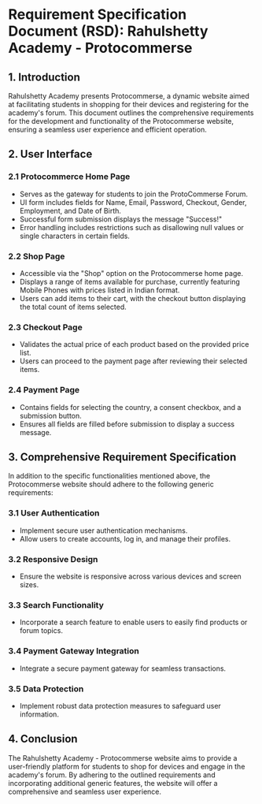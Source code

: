 Requirement Specification Document (RSD): Rahulshetty Academy - Protocommerse
=============================================================================

1\. Introduction
----------------

Rahulshetty Academy presents Protocommerse, a dynamic website aimed at facilitating students in shopping for their devices and registering for the academy's forum. This document outlines the comprehensive requirements for the development and functionality of the Protocommerse website, ensuring a seamless user experience and efficient operation.

2\. User Interface
------------------

### 2.1 Protocommerce Home Page

*   Serves as the gateway for students to join the ProtoCommerse Forum.
*   UI form includes fields for Name, Email, Password, Checkout, Gender, Employment, and Date of Birth.
*   Successful form submission displays the message "Success!"
*   Error handling includes restrictions such as disallowing null values or single characters in certain fields.

### 2.2 Shop Page

*   Accessible via the "Shop" option on the Protocommerse home page.
*   Displays a range of items available for purchase, currently featuring Mobile Phones with prices listed in Indian format.
*   Users can add items to their cart, with the checkout button displaying the total count of items selected.

### 2.3 Checkout Page

*   Validates the actual price of each product based on the provided price list.
*   Users can proceed to the payment page after reviewing their selected items.

### 2.4 Payment Page

*   Contains fields for selecting the country, a consent checkbox, and a submission button.
*   Ensures all fields are filled before submission to display a success message.

3\. Comprehensive Requirement Specification
-------------------------------------------

In addition to the specific functionalities mentioned above, the Protocommerse website should adhere to the following generic requirements:

### 3.1 User Authentication

*   Implement secure user authentication mechanisms.
*   Allow users to create accounts, log in, and manage their profiles.

### 3.2 Responsive Design

*   Ensure the website is responsive across various devices and screen sizes.

### 3.3 Search Functionality

*   Incorporate a search feature to enable users to easily find products or forum topics.

### 3.4 Payment Gateway Integration

*   Integrate a secure payment gateway for seamless transactions.

### 3.5 Data Protection

*   Implement robust data protection measures to safeguard user information.

4\. Conclusion
--------------

The Rahulshetty Academy - Protocommerse website aims to provide a user-friendly platform for students to shop for devices and engage in the academy's forum. By adhering to the outlined requirements and incorporating additional generic features, the website will offer a comprehensive and seamless user experience.
